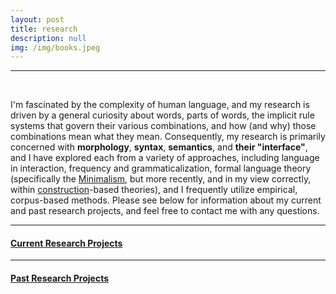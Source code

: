 ```yaml
---
layout: post
title: research
description: null
img: /img/books.jpeg
---
```


***

<br/>

I'm fascinated by the complexity of human language, and my research is driven by a general curiosity about words, parts of words, the implicit rule systems that govern their various combinations, and how (and why) those combinations mean what they mean. Consequently, my research is primarily concerned with **morphology**, **syntax**, **semantics**, and **their "interface"**, and I have explored each from a variety of approaches, including language in interaction, frequency and grammaticalization, formal language theory (specifically the [Minimalism](http://en.wikipedia.org/wiki/Minimalist_program), but more recently, and in my view correctly, within [construction](http://en.wikipedia.org/wiki/Construction_grammar)-based theories), and I frequently utilize empirical, corpus-based methods. Please see below for information about my current and past research projects, and feel free to contact me with any questions.

***
<sub></sub>
<h4><a href="http://jared-desjardins.github.io/research/current">Current Research Projects</a></h4>
<sup></sup>

***
<sub></sub>
<h4><a href="http://jared-desjardins.github.io/research/past">Past Research Projects</a></h4>
<sup></sup>
